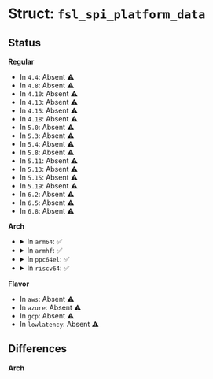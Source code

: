 # Struct: <code>fsl_spi_platform_data</code>

## Status
<b>Regular</b>
<ul>
<li>
In <code>4.4</code>: Absent ⚠️
</li>
<li>
In <code>4.8</code>: Absent ⚠️
</li>
<li>
In <code>4.10</code>: Absent ⚠️
</li>
<li>
In <code>4.13</code>: Absent ⚠️
</li>
<li>
In <code>4.15</code>: Absent ⚠️
</li>
<li>
In <code>4.18</code>: Absent ⚠️
</li>
<li>
In <code>5.0</code>: Absent ⚠️
</li>
<li>
In <code>5.3</code>: Absent ⚠️
</li>
<li>
In <code>5.4</code>: Absent ⚠️
</li>
<li>
In <code>5.8</code>: Absent ⚠️
</li>
<li>
In <code>5.11</code>: Absent ⚠️
</li>
<li>
In <code>5.13</code>: Absent ⚠️
</li>
<li>
In <code>5.15</code>: Absent ⚠️
</li>
<li>
In <code>5.19</code>: Absent ⚠️
</li>
<li>
In <code>6.2</code>: Absent ⚠️
</li>
<li>
In <code>6.5</code>: Absent ⚠️
</li>
<li>
In <code>6.8</code>: Absent ⚠️
</li>
</ul>
<b>Arch</b>
<ul>
<li>
<details>
<summary>In <code>arm64</code>: ✅</summary>

```c
struct fsl_spi_platform_data {
    u32 initial_spmode;
    s16 bus_num;
    unsigned int flags;
    u16 max_chipselect;
    void (*cs_control)(struct spi_device *, bool);
    u32 sysclk;
};
```
</details>
</li>
<li>
<details>
<summary>In <code>armhf</code>: ✅</summary>

```c
struct fsl_spi_platform_data {
    u32 initial_spmode;
    s16 bus_num;
    unsigned int flags;
    u16 max_chipselect;
    void (*cs_control)(struct spi_device *, bool);
    u32 sysclk;
};
```
</details>
</li>
<li>
<details>
<summary>In <code>ppc64el</code>: ✅</summary>

```c
struct fsl_spi_platform_data {
    u32 initial_spmode;
    s16 bus_num;
    unsigned int flags;
    u16 max_chipselect;
    void (*cs_control)(struct spi_device *, bool);
    u32 sysclk;
};
```
</details>
</li>
<li>
<details>
<summary>In <code>riscv64</code>: ✅</summary>

```c
struct fsl_spi_platform_data {
    u32 initial_spmode;
    s16 bus_num;
    unsigned int flags;
    u16 max_chipselect;
    void (*cs_control)(struct spi_device *, bool);
    u32 sysclk;
};
```
</details>
</li>
</ul>
<b>Flavor</b>
<ul>
<li>
In <code>aws</code>: Absent ⚠️
</li>
<li>
In <code>azure</code>: Absent ⚠️
</li>
<li>
In <code>gcp</code>: Absent ⚠️
</li>
<li>
In <code>lowlatency</code>: Absent ⚠️
</li>
</ul>

## Differences
<b>Arch</b>
<ul>
</ul>
